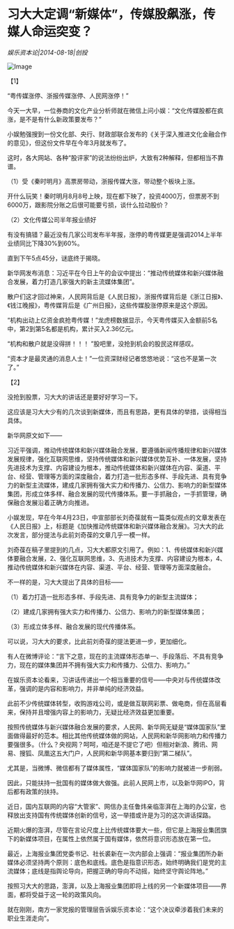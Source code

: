 # 习大大定调“新媒体”，传媒股飙涨，传媒人命运突变？

*娱乐资本论|2014-08-18|创投*

![Image](http://p2.pstatp.com/large/6c39000481c2303dcda1)

【1】

“粤传媒涨停、浙报传媒涨停、人民网涨停！”

今天一大早，一位券商的文化产业分析师就在微信上问小娱：“文化传媒股都在疯涨，是不是有什么新政策要发布？”

小娱勉强搜到一份文化部、央行、财政部联合发布的《关于深入推进文化金融合作的意见》，但这份文件早在今年3月就发布了。

这时，各大网站、各种“股评家”的说法纷纷出炉，大致有2种解释，但都相当不靠谱。

（1）受《秦时明月》高票房带动，浙报传媒大涨，带动整个板块上涨。

开什么玩笑！秦时明月8月8号上映，现在都下映了，投资4000万，但票房不到6000万，跟影院分账之后很可能要亏损，谈什么拉动股价？

（2）文化传媒公司半年报业绩好

有没有搞错？最近没有几家公司发布半年报，涨停的粤传媒更是强调2014上半年业绩同比下降30%到60%。

直到下午5点45分，谜底终于揭晓。

新华网发布消息：习近平在今日上午的会议中提出：“推动传统媒体和新兴媒体融合发展，着力打造几家强大的新主流媒体集团”。

散户们这才回过神来，人民网背后是《人民日报》，浙报传媒背后是《浙江日报》、《钱江晚报》，粤传媒背后是《广州日报》，这些传媒股涨停原来是这个原因。

“机构出动上亿资金疯抢粤传媒！”龙虎榜数据显示，今天粤传媒买入金额前5名中，第2到第5名都是机构，累计买入2.36亿元。

“机构和散户就是没得拼！！！ ”股吧里，没抢到机会的股民这样感叹。

“资本才是最灵通的消息人士！”一位资深财经记者悠悠地说：“这也不是第一次了。”

【2】

没抢到股票，习大大的讲话还是要好好学习一下。

这应该是习大大少有的几次谈到新媒体，而且有思路，更有具体的举措，谈得相当具体。

新华网原文如下——

习近平强调，推动传统媒体和新兴媒体融合发展，要遵循新闻传播规律和新兴媒体发展规律，强化互联网思维，坚持传统媒体和新兴媒体优势互补、一体发展，坚持先进技术为支撑、内容建设为根本，推动传统媒体和新兴媒体在内容、渠道、平台、经营、管理等方面的深度融合，着力打造一批形态多样、手段先进、具有竞争力的新型主流媒体，建成几家拥有强大实力和传播力、公信力、影响力的新型媒体集团，形成立体多样、融合发展的现代传播体系。要一手抓融合，一手抓管理，确保融合发展沿着正确方向推进。

小娱发现，早在今年4月23日，中宣部部长刘奇葆就有一篇类似观点的文章发表在《人民日报》上，标题是《加快推动传统媒体和新兴媒体融合发展》。习大大的此次发言，部分提法与此前刘奇葆的文章几乎一模一样。

刘奇葆在稿子里提到的几点，习大大都原文引用了。例如：1、传统媒体和新兴媒体要融合发展，2、强化互联网思维，3、先进技术为支撑、内容建设为根本，4、推动传统媒体和新兴媒体在内容、渠道、平台、经营、管理等方面深度融合。

不一样的是，习大大提出了具体的目标——

（1）着力打造一批形态多样、手段先进、具有竞争力的新型主流媒体；

（2）建成几家拥有强大实力和传播力、公信力、影响力的新型媒体集团；

（3）形成立体多样、融合发展的现代传播体系。

可以说，习大大的要求，比此前刘奇葆的提法更进一步，更加细化。

有人在微博评论：“言下之意，现在的主流媒体形态单一、手段落后、不具有竞争力，现在的媒体集团并不拥有强大实力和传播力、公信力、影响力。”

在娱乐资本论看来，习讲话传递出一个相当重要的信号——中央对与传统媒体改革，强调的是内容和影响力，并非单纯的经济效益。

此前不少传统媒体转型，收购游戏公司，或是做互联网彩票、做电商，但在高层看来，保持并且增强内容上的影响力，无疑比经济效益更加重要。

按照传统媒体与新兴媒体融合发展的要求，人民网、新华网无疑是“媒体国家队”里面做得最好的范本。相比其他传统媒体做的网站，人民网和新华网影响力和传播力要强很多。（什么？央视网？呵呵，咱还是不提它了吧）但相对新浪、腾讯、网易、搜狐、凤凰这五大门户，人民网和新华网基本要归到“第二梯队”。

尤其是，当微博、微信都有了媒体属性，“媒体国家队”的影响力就被进一步削弱。

因此，只能扶持一批国有的媒体做大做强。此前人民网上市，以及新华网IPO，背后都有政策的扶持。

近日，国内互联网的内容“大管家”、网信办主任鲁炜亲临澎湃在上海的办公室，也释放出支持国有传统媒体创新的信号，这一举措或许是为习的这次讲话探路。

近期火爆的澎湃，尽管在言论尺度上比传统媒体要大一些，但它是上海报业集团旗下的新媒体项目，在属性上依然属于国有媒体，依然将意识形态放在第一位。

最近，上海报业集团党委书记、社长裘新在一次内部会上强调：“报业集团所办新媒体必须坚持两个原则：底色和底线。底色是指意识形态，始终明确我们是党的主流媒体；底线是指舆论导向，把握正确的导向不动摇，始终坚守舆论阵地。”

按照习大大的思路，澎湃，以及上海报业集团即将上线的另一个新媒体项目——界面，都将受益于这一轮的政策风向。

就在刚刚，南方一家党报的管理层告诉娱乐资本论：“这个决议牵涉着我们未来的职业生涯走向”。

